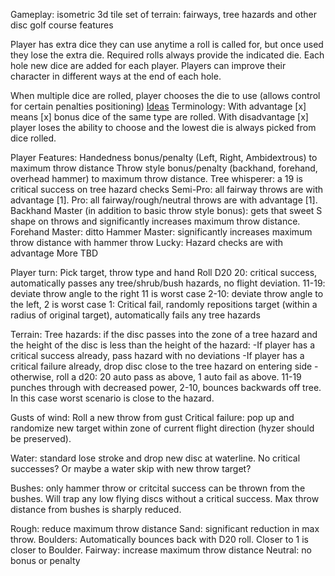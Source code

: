 Gameplay: isometric 3d tile set of terrain:  fairways, tree hazards and other disc golf course features

Player has extra dice they can use anytime a roll is called for, but once used they lose the extra die. Required rolls always provide the indicated die. Each hole new dice are added for each player. Players can improve their character in different ways at the end of each hole. 

When multiple dice are rolled, player chooses the die to use (allows control for certain penalties positioning)
[Ideas](Excalidraw/Ideas.md)
Terminology:
With advantage \[x\] means \[x\] bonus dice of the same type are rolled.
With disadvantage \[x\]  player loses the ability to choose and the lowest die is always picked from dice rolled.

Player Features:
Handedness bonus/penalty (Left, Right, Ambidextrous) to maximum throw distance 
Throw style bonus/penalty (backhand, forehand, overhead hammer) to maximum throw distance.
Tree whisperer: a 19 is critical success on tree hazard checks
Semi-Pro: all fairway throws are with advantage \[1\]. 
Pro: all fairway/rough/neutral throws are with advantage \[1\].
Backhand Master (in addition to basic throw style bonus): gets that sweet S shape on throws and significantly increases maximum throw distance.
Forehand Master: ditto
Hammer Master: significantly increases maximum throw distance with hammer throw 
Lucky: Hazard checks are with advantage 
More TBD


Player turn:
Pick target, throw type and hand
Roll D20
20: critical success, automatically passes any tree/shrub/bush hazards, no flight deviation.
11-19: deviate throw angle to the right 11 is worst case
2-10: deviate throw angle to the left, 2 is worst case
1: Critical fail, randomly repositions target (within a radius of original target), automatically fails any tree hazards

Terrain:
Tree hazards: if the disc passes into the zone of a tree hazard and the height of the disc is less than the height of the hazard:
-If player has a critical success already, pass hazard with no deviations
-If player has a critical failure already, drop disc close to the tree hazard on entering side
-otherwise, roll a d20: 20 auto pass as above, 1 auto fail as above. 11-19 punches through with decreased power, 2-10, bounces backwards off tree. In this case worst scenario is close to the hazard.

Gusts of wind:
Roll a new throw from gust
Critical failure: pop up and randomize new target within zone of current flight direction (hyzer should be preserved).

Water: standard lose stroke and drop new disc at waterline. No critical successes? Or maybe a water skip with new throw target?

Bushes: only hammer throw or critcital success can be thrown from the bushes. Will trap any low flying discs without a critical success. Max throw distance from bushes is sharply reduced.

Rough: reduce maximum throw distance
Sand: significant reduction in max throw.
Boulders: Automatically bounces back with D20 roll. Closer to 1 is closer to Boulder.
Fairway: increase maximum throw distance
Neutral: no bonus or penalty
